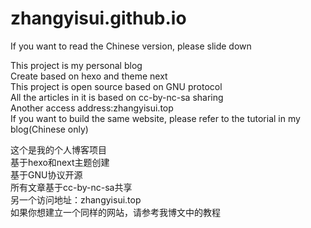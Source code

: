 # zhangyisui.github.io

If you want to read the Chinese version, please slide down

This project is my personal blog  
Create based on hexo and theme next  
This project is open source based on GNU protocol  
All the articles in it is based on cc-by-nc-sa sharing  
Another access address:zhangyisui.top  
If you want to build the same website, please refer to the tutorial in my blog(Chinese only)  

这个是我的个人博客项目  
基于hexo和next主题创建  
基于GNU协议开源  
所有文章基于cc-by-nc-sa共享  
另一个访问地址：zhangyisui.top  
如果你想建立一个同样的网站，请参考我博文中的教程

